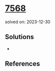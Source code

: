 # [7568](https://www.acmicpc.net/problem/7568)
solved on: 2023-12-30

## Solutions

- 

## References
